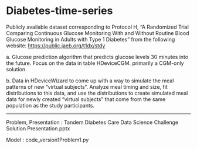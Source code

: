 # Diabetes-time-series

Publicly available dataset corresponding to Protocol H, “A Randomized Trial Comparing Continuous Glucose Monitoring With and Without Routine Blood Glucose Monitoring in Adults with Type 1 Diabetes” from the following website:
https://public.jaeb.org/t1dx/stdy


a.	Glucose prediction algorithm that predicts glucose levels 30 minutes into the future. Focus on the data in table HDeviceCGM. primarily a CGM-only solution. 

b.	Data in HDeviceWizard to come up with a way to simulate the meal patterns of new “virtual subjects”. Analyze meal timing and size, fit distributions to this data, and use the distributions to create simulated meal data for newly created “virtual subjects” that come from the same population as the study participants. 


--------------------------------------------------------------------------------------------------------------------------------------------------------------------------------




Problem, Presentation : Tandem Diabetes Care Data Science Challenge Solution Presentation.pptx

Model : code_version1Problem1.py

